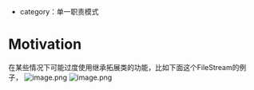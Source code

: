 * category：单一职责模式
# Motivation
在某些情况下可能过度使用继承拓展类的功能，比如下面这个FileStream的例子，
![image.png](https://raw.githubusercontent.com/lj970926/image-hosting/master/images/20250102223050.png)
![image.png](https://raw.githubusercontent.com/lj970926/image-hosting/master/images/20250102234936.png)
